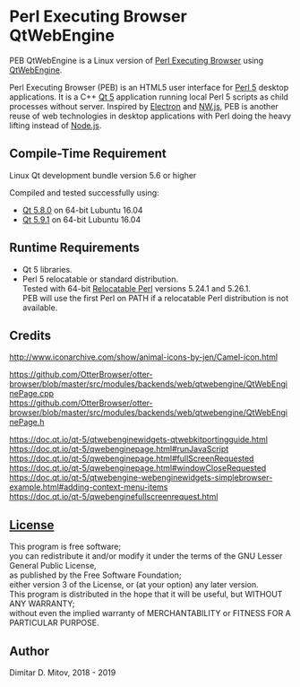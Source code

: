 # Perl Executing Browser QtWebEngine


PEB QtWebEngine is a Linux version of [Perl Executing Browser](https://github.com/ddmitov/perl-executing-browser) using [QtWebEngine](https://wiki.qt.io/QtWebEngine).

Perl Executing Browser (PEB) is an HTML5 user interface for [Perl 5](https://www.perl.org/) desktop applications. It is a C++ [Qt 5](https://www.qt.io/) application running local Perl 5 scripts as child processes without server. Inspired by [Electron](http://electron.atom.io/) and [NW.js](http://nwjs.io/), PEB is another reuse of web technologies in desktop applications with Perl doing the heavy lifting instead of [Node.js](https://nodejs.org/en/).

## Compile-Time Requirement

Linux Qt development bundle version 5.6 or higher

Compiled and tested successfully using:

* [Qt 5.8.0](http://download.qt.io/archive/qt/5.8/5.8.0/) on 64-bit Lubuntu 16.04
* [Qt 5.9.1](http://download.qt.io/archive/qt/5.9/5.9.1/) on 64-bit Lubuntu 16.04

## Runtime Requirements

* Qt 5 libraries.  
* Perl 5 relocatable or standard distribution.  
  Tested with 64-bit [Relocatable Perl](https://github.com/skaji/relocatable-perl) versions 5.24.1 and 5.26.1.  
  PEB will use the first Perl on PATH if a relocatable Perl distribution is not available.

## Credits

http://www.iconarchive.com/show/animal-icons-by-jen/Camel-icon.html  

https://github.com/OtterBrowser/otter-browser/blob/master/src/modules/backends/web/qtwebengine/QtWebEnginePage.cpp  
https://github.com/OtterBrowser/otter-browser/blob/master/src/modules/backends/web/qtwebengine/QtWebEnginePage.h  

https://doc.qt.io/qt-5/qtwebenginewidgets-qtwebkitportingguide.html  
https://doc.qt.io/qt-5/qwebenginepage.html#runJavaScript  
https://doc.qt.io/qt-5/qwebenginepage.html#fullScreenRequested  
https://doc.qt.io/qt-5/qwebenginepage.html#windowCloseRequested  
https://doc.qt.io/qt-5/qtwebengine-webenginewidgets-simplebrowser-example.html#adding-context-menu-items  
https://doc.qt.io/qt-5/qwebenginefullscreenrequest.html  

## [License](./LICENSE.md)

This program is free software;  
you can redistribute it and/or modify it under the terms of the GNU Lesser General Public License,  
as published by the Free Software Foundation;  
either version 3 of the License, or (at your option) any later version.  
This program is distributed in the hope that it will be useful, but WITHOUT ANY WARRANTY;  
without even the implied warranty of MERCHANTABILITY or FITNESS FOR A PARTICULAR PURPOSE.

## Author

Dimitar D. Mitov, 2018 - 2019  
